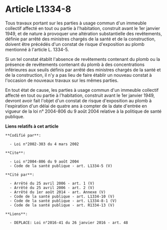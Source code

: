 # Article L1334-8

Tous travaux portant sur les parties à usage commun d'un immeuble collectif affecté en tout ou partie à l'habitation,
construit avant le 1er janvier 1949, et de nature à provoquer une altération substantielle des revêtements, définie par
arrêté des ministres chargés de la santé et de la construction, doivent être précédés d'un constat de risque d'exposition au
plomb mentionné à l'article L. 1334-5. 

Si un tel constat établit l'absence de revêtements contenant du plomb ou la présence de revêtements contenant du plomb à des
concentrations inférieures aux seuils définis par arrêté des ministres chargés de la santé et de la construction, il n'y a
pas lieu de faire établir un nouveau constat à l'occasion de nouveaux travaux sur les mêmes parties. 

En tout état de cause, les parties à usage commun d'un immeuble collectif affecté en tout ou partie à l'habitation, construit
avant le 1er janvier 1949, devront avoir fait l'objet d'un constat de risque d'exposition au plomb à l'expiration d'un délai
de quatre ans à compter de la date d'entrée en vigueur de la loi n° 2004-806 du 9 août 2004 relative à la politique de santé
publique.

**Liens relatifs à cet article**

	**Codifié par**:

	  - Loi n°2002-303 du 4 mars 2002

	**Cite**:

	  - Loi n°2004-806 du 9 août 2004
	  - Code de la santé publique - art. L1334-5 (V)

	**Cité par**:

	  - Arrêté du 25 avril 2006 - art. 1 (V)
	  - Arrêté du 25 avril 2006 - art. 2 (V)
	  - Arrêté du 1er août 2014 - art. Annexe (V)
	  - Code de la santé publique - art. L1334-10 (V)
	  - Code de la santé publique - art. L1334-8-1 (V)
	  - Code de la santé publique - art. R1334-13 (V)

	**Liens**:

	  - DEPLACE: Loi n°2016-41 du 26 janvier 2016 - art. 48
